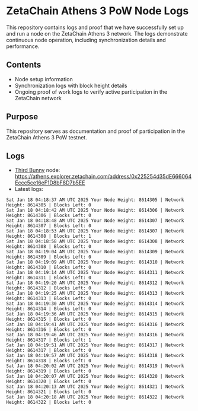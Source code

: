 # ZetaChain Athens 3 PoW Node Logs
This repository contains logs and proof that we have successfully set up and run a node on the ZetaChain Athens 3 network. The logs demonstrate continuous node operation, including synchronization details and performance.

## Contents
- Node setup information
- Synchronization logs with block height details
- Ongoing proof of work logs to verify active participation in the ZetaChain network

## Purpose
This repository serves as documentation and proof of participation in the ZetaChain Athens 3 PoW testnet.

## Logs

- [Third Bunny](https://thirdbunny.xyz/) node: https://athens.explorer.zetachain.com/address/0x225254d35dE666064Eccc5ce16eF1D8bF8D7b5EE
- Latest logs:
```
Sat Jan 18 04:18:37 AM UTC 2025 Your Node Height: 8614305 | Network Height: 8614305 | Blocks Left: 0
Sat Jan 18 04:18:42 AM UTC 2025 Your Node Height: 8614306 | Network Height: 8614306 | Blocks Left: 0
Sat Jan 18 04:18:48 AM UTC 2025 Your Node Height: 8614307 | Network Height: 8614307 | Blocks Left: 0
Sat Jan 18 04:18:53 AM UTC 2025 Your Node Height: 8614307 | Network Height: 8614308 | Blocks Left: 1
Sat Jan 18 04:18:58 AM UTC 2025 Your Node Height: 8614308 | Network Height: 8614308 | Blocks Left: 0
Sat Jan 18 04:19:04 AM UTC 2025 Your Node Height: 8614309 | Network Height: 8614309 | Blocks Left: 0
Sat Jan 18 04:19:09 AM UTC 2025 Your Node Height: 8614310 | Network Height: 8614310 | Blocks Left: 0
Sat Jan 18 04:19:14 AM UTC 2025 Your Node Height: 8614311 | Network Height: 8614311 | Blocks Left: 0
Sat Jan 18 04:19:20 AM UTC 2025 Your Node Height: 8614312 | Network Height: 8614312 | Blocks Left: 0
Sat Jan 18 04:19:25 AM UTC 2025 Your Node Height: 8614313 | Network Height: 8614313 | Blocks Left: 0
Sat Jan 18 04:19:30 AM UTC 2025 Your Node Height: 8614314 | Network Height: 8614314 | Blocks Left: 0
Sat Jan 18 04:19:36 AM UTC 2025 Your Node Height: 8614315 | Network Height: 8614315 | Blocks Left: 0
Sat Jan 18 04:19:41 AM UTC 2025 Your Node Height: 8614316 | Network Height: 8614316 | Blocks Left: 0
Sat Jan 18 04:19:46 AM UTC 2025 Your Node Height: 8614316 | Network Height: 8614317 | Blocks Left: 1
Sat Jan 18 04:19:51 AM UTC 2025 Your Node Height: 8614317 | Network Height: 8614317 | Blocks Left: 0
Sat Jan 18 04:19:57 AM UTC 2025 Your Node Height: 8614318 | Network Height: 8614318 | Blocks Left: 0
Sat Jan 18 04:20:02 AM UTC 2025 Your Node Height: 8614319 | Network Height: 8614319 | Blocks Left: 0
Sat Jan 18 04:20:07 AM UTC 2025 Your Node Height: 8614320 | Network Height: 8614320 | Blocks Left: 0
Sat Jan 18 04:20:13 AM UTC 2025 Your Node Height: 8614321 | Network Height: 8614321 | Blocks Left: 0
Sat Jan 18 04:20:18 AM UTC 2025 Your Node Height: 8614322 | Network Height: 8614322 | Blocks Left: 0
```
